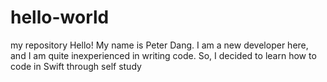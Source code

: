 # hello-world
my repository
Hello!
My name is Peter Dang. I am a new developer here, and I am quite inexperienced in writing code.
So, I decided to learn how to code in Swift through self study
